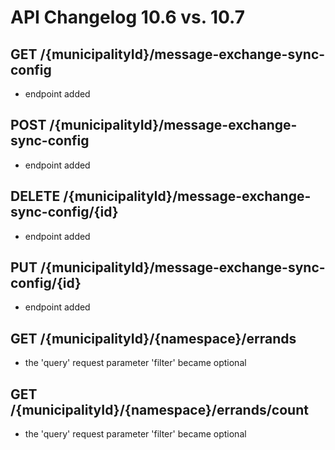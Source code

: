 # API Changelog 10.6 vs. 10.7

## GET /{municipalityId}/message-exchange-sync-config

- endpoint added

## POST /{municipalityId}/message-exchange-sync-config

- endpoint added

## DELETE /{municipalityId}/message-exchange-sync-config/{id}

- endpoint added

## PUT /{municipalityId}/message-exchange-sync-config/{id}

- endpoint added

## GET /{municipalityId}/{namespace}/errands

- the 'query' request parameter 'filter' became optional

## GET /{municipalityId}/{namespace}/errands/count

- the 'query' request parameter 'filter' became optional

